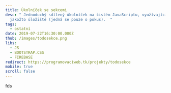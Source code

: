 ```yaml
---
title: Úkolníček se sekcemi
desc: " Jednoduchý sdílený úkolníček na čistém JavaScriptu, využívající HTMLDOM,
  jakožto úložiště (jedná se pouze o pokus).  "
tags:
  - ostatní
date: 2019-07-22T16:30:00.000Z
thub: /images/todosekce.png
libs:
  - JS
  - BOOTSTRAP.CSS
  - FIREBASE
redirect: https://programovaciweb.tk/projekty/todosekce
mobile: true
scroll: false
---
```

 fds
